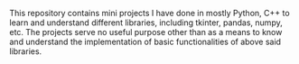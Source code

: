 This repository contains mini projects I have done in mostly Python, C++ to learn and understand different libraries, including tkinter, pandas, numpy, etc. The projects serve no useful purpose other than as a means to know and understand the implementation of basic functionalities of above said libraries.
